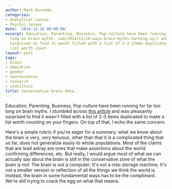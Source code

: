 ```yaml
---
author: Mark Koranda
categories:
- Analytical Lenses
- Psychic lenses
date: '2014-12-10 00:00:00'
excerpt: Education, Parenting, Business, Pop culture have been running for far too
  long on brain myths. com/2014/12/10-ways-brain-myths-harming-us/) and was pleasantly
  surprised to find it wasnt filled with a list of 2-3 items duplicated to make a
  list worth count
layout: post
tags:
- brain
- education
- gender
- neuroscience
- research
- statistics
title: Conservative brain data
---
```





Education, Parenting, Business, Pop culture have been running for far too long on brain myths. I stumbled across [this article](http://www.wired.com/2014/12/10-ways-brain-myths-harming-us/) and was pleasantly surprised to find it wasn't filled with a list of 2-3 items duplicated to make a list worth counting on your fingers. On top of that, I echo the same concern.

Here's a simple rubric if you're eager for a summary: what we know about the brain is very, very tenuous, other than that it is a complicated thing that so far, does not generalize easily to whole populations. Most of the claims that are lead astray are ones that make assertions about the world: confirming differences, etc. But really, I would argue most of what we can actually say about the brain is still in the conservative zone of what the brain *is not:* The brain is not a computer; It's not a rote-storage machine; It's not a smaller version or reflection of all the things we think the world is. Instead, the brain in some fundamental ways has to be the *compliment*. We're still trying to crack the egg on what that means.